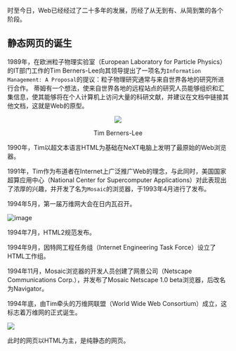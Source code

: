 时至今日，Web已经经过了二十多年的发展，历经了从无到有、从简到繁的各个阶段。

## 静态网页的诞生
1989年，在欧洲粒子物理实验室（European Laboratory for Particle Physics）的IT部门工作的Tim Berners-Lee向其领导提出了一项名为`Information Management: A Proposal`的提议：粒子物理研究通常与来自世界各地的研究所进行合作。 蒂姆有一个想法，使来自世界各地的远程站点的研究人员能够组织和汇集信息，使其能够将在个人计算机上访问大量的科研文献，并建议在文档中链接其他文档，这就是Web的原型。

<p align="center">
  <img src="https://github.com/iSpring/react-step-by-step-tutorials/blob/master/web-brief-history/images/Tim.jpg">
  <p align="center">Tim Berners-Lee</p>
</p>

1990年，Tim以超文本语言HTML为基础在NeXT电脑上发明了最原始的Web浏览器。

1991年，Tim作为布道者在Internet上广泛推广Web的理念，与此同时，美国国家超算应用中心（National Center for Supercomputer Applications）对此表现出了浓厚的兴趣，并开发了名为`Mosaic`的浏览器，于1993年4月进行了发布。

1994年5月，第一届万维网大会在日内瓦召开。

![image](https://github.com/iSpring/react-step-by-step-tutorials/blob/master/web-brief-history/images/WWWConference.jpg)

1994年7月，HTML2规范发布。

1994年9月，因特网工程任务组（Internet Engineering Task Force）设立了HTML工作组。

1994年11月，Mosaic浏览器的开发人员创建了网景公司（Netscape Communications Corp.），并发布了Mosaic Netscape 1.0 beta浏览器，后改名为Navigator。

1994年底，由Tim牵头的万维网联盟（World Wide Web Consortium）成立，这标志着万维网的正式诞生。

![](https://github.com/iSpring/react-step-by-step-tutorials/blob/master/web-brief-history/images/WWWConsortium.jpg)

此时的网页以HTML为主，是纯静态的网页。
